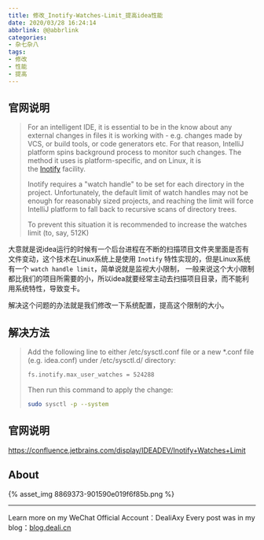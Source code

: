 ```yaml
---
title: 修改_Inotify-Watches-Limit_提高idea性能
date: 2020/03/28 16:24:14
abbrlink: @@abbrlink
categories:
- 杂七杂八
tags:
- 修改
- 性能
- 提高
---
```

## 官网说明
>For an intelligent IDE, it is essential to be in the know about any external changes in files it is working with - e.g. changes made by VCS, or build tools, or code generators etc. For that reason, IntelliJ platform spins background process to monitor such changes. The method it uses is platform-specific, and on Linux, it is the [Inotify](http://en.wikipedia.org/wiki/Inotify) facility.
>
>Inotify requires a "watch handle" to be set for each directory in the project. Unfortunately, the default limit of watch handles may not be enough for reasonably sized projects, and reaching the limit will force IntelliJ platform to fall back to recursive scans of directory trees.
>
>To prevent this situation it is recommended to increase the watches limit (to, say, 512K)

大意就是说idea运行的时候有一个后台进程在不断的扫描项目文件夹里面是否有文件变动，这个技术在Linux系统上是使用 `Inotify` 特性实现的，但是Linux系统有一个 `watch handle limit`，简单说就是监视大小限制， 一般来说这个大小限制都比我们的项目所需要的小，所以idea就要经常主动去扫描项目目录，而不能利用系统特性，导致变卡。

解决这个问题的办法就是我们修改一下系统配置，提高这个限制的大小。

## 解决方法
>Add the following line to either /etc/sysctl.conf file or a new *.conf file (e.g. idea.conf) under /etc/sysctl.d/ directory:
>```bash
>fs.inotify.max_user_watches = 524288
>```
>Then run this command to apply the change:
>```bash
>sudo sysctl -p --system
>```


## 官网说明
https://confluence.jetbrains.com/display/IDEADEV/Inotify+Watches+Limit

## About
{% asset_img 8869373-901590e019f6f85b.png %}

---------------
Learn more on my WeChat Official Account：DealiAxy
Every post was in my blog：[blog.deali.cn](http://blog.deali.cn)
